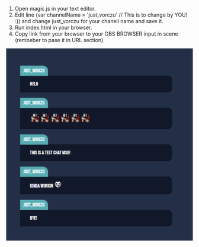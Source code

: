 1. Open magic.js in your text editor.
2. Edit line (var channelName = 'just_vorczu'  // This is to change by YOU! :)) and change just_vorczu for your chanell name and save it.
2. Run index.html in your browser.
3. Copy link from your browser to your OBS BROWSER input in scene (rembeber to pase it in URL section).


![alt text](https://github.com/Vorczu/OBS-chat-style-DrDargon/blob/main/drDragon.png?raw=true)

